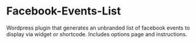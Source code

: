 # Facebook-Events-List
Wordpress plugin that generates an unbranded list of facebook events to display via widget or shortcode. Includes options page and instructions.

